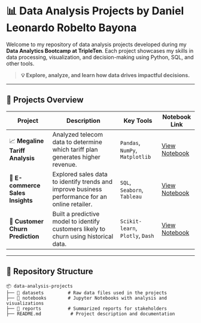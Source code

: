 # 📊 Data Analysis Projects by Daniel Leonardo Robelto Bayona  

Welcome to my repository of data analysis projects developed during my **Data Analytics Bootcamp at TripleTen**. Each project showcases my skills in data processing, visualization, and decision-making using Python, SQL, and other tools.  

> **💡 Explore, analyze, and learn how data drives impactful decisions.**

---

## 🚀 Projects Overview  

| **Project**              | **Description**                                                                                         | **Key Tools**                     | **Notebook Link**                   |
|---------------------------|-----------------------------------------------------------------------------------------------------|------------------------------------|-------------------------------------|
| 📈 **Megaline Tariff Analysis** | Analyzed telecom data to determine which tariff plan generates higher revenue.                       | `Pandas`, `NumPy`, `Matplotlib`   | [View Notebook](./megaline_analysis.ipynb) |
| 🛒 **E-commerce Sales Insights** | Explored sales data to identify trends and improve business performance for an online retailer.    | `SQL`, `Seaborn`, `Tableau`       | [View Notebook](./ecommerce_sales.ipynb) |
| 🧪 **Customer Churn Prediction** | Built a predictive model to identify customers likely to churn using historical data.              | `Scikit-learn`, `Plotly`, `Dash`  | [View Notebook](./customer_churn.ipynb) |

---

## 📂 Repository Structure  

```plaintext
📦 data-analysis-projects
├── 📂 datasets         # Raw data files used in the projects
├── 📂 notebooks        # Jupyter Notebooks with analysis and visualizations
├── 📂 reports          # Summarized reports for stakeholders
├── README.md           # Project description and documentation
